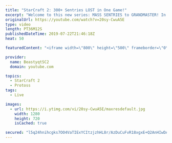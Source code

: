 ```yaml
---
title: "StarCraft 2: 300+ Sentries LOST in One Game!"
excerpt: "Welcome to this new series: MASS SENTRIES to GRANDMASTER! In this series, we will see how far I can get by playing ONLY Sentries on the ladder in ALL Protoss matchups!  This incredibly epic game from the Mass Sentries to Grandmaster series pits me against another Protoss player, where I eventually show"
originalUrl: https://youtube.com/watch?v=20sy-CwuA5E
type: video
length: PT36M12S
publishedDateTime: 2019-07-22T21:46:18Z
heat: 50

featuredContent: "<iframe width=\"800\" height=\"500\" frameborder=\"0\" src=\"https://www.youtube.com/embed/20sy-CwuA5E\" allow=\"accelerometer; autoplay; encrypted-media; gyroscope; picture-in-picture\" allowfullscreen></iframe>"

provider:
  name: BeastyqtSC2
  domain: youtube.com

topics:
  - StarCraft 2
  - Protoss
tags:
  - Live

images:
  - url: https://i.ytimg.com/vi/20sy-CwuA5E/maxresdefault.jpg
    width: 1280
    height: 720
    isCached: true

secured: "l5q24hnihcgks7OO4VaTIExYCItzjzhHL8r/AzDuCuFvR18xgxE+Q2AnHIwDAuT/1ucMewHIAsjxShmrQO3JDjo/OkMcDuZj/nJVDGaAoBmlR0zALRcKo3edQ9e+GIJPhBZaPYxZDp9nHYufHgeQQkRK9g++6TInGZyfc9oT/E5OkwQX5tAGhVmfZ6r0xYNuXdEJFaMaVcSdo65t4mhUEUeJI6PUFMpRs+OMTtOu5v6VjLLACSzgVdubkvuWU17q8YiBhs4pZI+eK8MkRL7lsV8UrVX2jWT8E+Y7UKEoXs3bRj13u5agI3tmrhQV1ef4xk4fYyc09MaByxOEFUHl6V9gXJx4gS01jYxYrXGwNuWkPS1oMnouKMLppq1lqYvGVbsCg+ngMajg/QhuwiGA41BQCed9SIMmB1aprRDq6Kg=;C028h4LGW1ef/Hi6PYQ8WA=="
---
```


